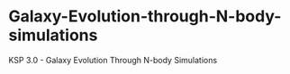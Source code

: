 # Galaxy-Evolution-through-N-body-simulations
KSP 3.0 - Galaxy Evolution Through N-body Simulations
